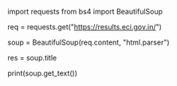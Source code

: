 import requests
from bs4 import BeautifulSoup

req = requests.get("https://results.eci.gov.in/")

soup = BeautifulSoup(req.content, "html.parser")

res = soup.title


print(soup.get_text())
